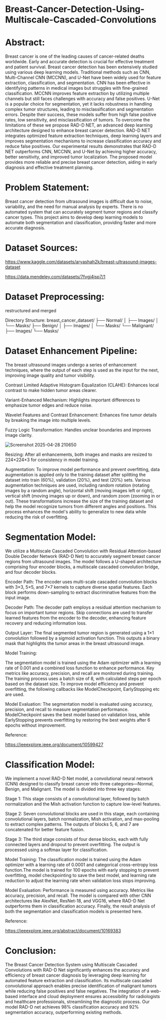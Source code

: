 # Breast-Cancer-Detection-Using-Multiscale-Cascaded-Convolutions

# Abstract:
Breast cancer is one of the leading causes of cancer-related deaths worldwide. Early and
accurate detection is crucial for effective treatment and patient survival. Breast cancer
detection has been extensively studied using various deep learning models. Traditional
methods such as CNN, Multi-Channel CNN (MCCNN), and U-Net have been widely used for
feature extraction, classification, and segmentation. CNN has been effective in identifying
patterns in medical images but struggles with fine-grained classification. MCCNN improves
feature extraction by utilizing multiple channels but still faces challenges with accuracy and
false positives. U-Net is a popular choice for segmentation, yet it lacks robustness in handling
complex tumor structures, leading to misclassification and segmentation errors. Despite their
success, these models suffer from high false positive rates, low sensitivity, and misclassification
of tumors. To overcome the limitations of these we propose RAD-D NET, an advanced deep
learning architecture designed to enhance breast cancer detection. RAD-D NET integrates
optimized feature extraction techniques, deep learning layers and improves segmentation
mechanisms to increase classification accuracy and reduce false positives. Our experimental
results demonstrates that RAD-D NET outperforms CNN, MCCNN, and U-Net by achieving
higher accuracy, better sensitivity, and improved tumor localization. The proposed model
provides more reliable and precise breast cancer detection, aiding in early diagnosis and
effective treatment planning.

# Problem Statement:
Breast cancer detection from ultrasound images is difficult due to noise, variability, and the
need for manual analysis by experts. There is no automated system that can accurately
segment tumor regions and classify cancer types. This project aims to develop deep learning
models to automate both segmentation and classification, providing faster and more accurate
diagnosis.

# Dataset Sources:
https://www.kaggle.com/datasets/aryashah2k/breast-ultrasound-images-dataset

https://data.mendeley.com/datasets/7fvgj4jsp7/1

# Dataset Preprocessing:

restructured and merged

Directory Structure:
breast_cancer_dataset/
├── Normal/
│ ├── Images/
│ └── Masks/
├── Benign/
│ ├── Images/
│ └── Masks/
└── Malignant/
├── Images/
└── Masks/

# Dataset Enhancement Pipeline:
The breast ultrasound images undergo a series of enhancement techniques, where the output of
each step is used as the input for the next, improving image quality and tumor visibility.

Contrast Limited Adaptive Histogram Equalization (CLAHE): Enhances local contrast to make
hidden tumor areas clearer.

Variant-Enhanced Mechanism: Highlights important differences to emphasize tumor edges
and reduce noise.

Wavelet Features and Contrast Enhancement: Enhances fine tumor details by breaking the
image into multiple levels.

Fuzzy Logic Transformation: Handles unclear boundaries and improves image clarity.

![Screenshot 2025-04-28 210650](https://github.com/user-attachments/assets/955d373d-e39d-4652-baa9-27d0f8378d9e)

Resizing: After all enhancements, both images and masks are resized to 224×224×3 for
consistency in model training.

Augmentation:
To improve model performance and prevent overfitting, data augmentation is applied only
to the training dataset after splitting the dataset into train (60%), validation (20%), and
test (20%) sets. Various augmentation techniques are used, including random rotation
(rotating images by a random angle), horizontal shift (moving images left or right), vertical
shift (moving images up or down), and random zoom (zooming in or out). These
transformations increase the size of the training dataset and help the model recognize tumors
from different angles and positions. This process enhances the model's ability to generalize to
new data while reducing the risk of overfitting.

# Segmentation Model:

We utilize a Multiscale Cascaded Convolution with Residual Attention-based Double
Decoder Network (RAD-D Net) to accurately segment breast cancer regions from ultrasound
images. The model follows a U-shaped architecture comprising four encoder blocks, a
multiscale cascaded convolution bridge, and four decoder blocks.

Encoder Path: The encoder uses multi-scale cascaded convolution blocks with 3×3, 5×5, and
7×7 kernels to capture diverse spatial features. Each block performs down-sampling to
extract discriminative features from the input image.

Decoder Path: The decoder path employs a residual attention mechanism to focus on
important tumor regions. Skip connections are used to transfer learned features from the
encoder to the decoder, enhancing feature recovery and reducing information loss.

Output Layer: The final segmented tumor region is generated using a 1×1 convolution followed
by a sigmoid activation function. This outputs a binary mask that highlights the tumor areas in the
breast ultrasound image.

Model Training:

The segmentation model is trained using the Adam optimizer with a learning rate of 0.001 and a
combined loss function to enhance performance. Key metrics like accuracy, precision, and recall are
monitored during training. The training process uses a batch size of 8, with calculated steps per epoch
based on the dataset size. To improve model efficiency and prevent overfitting, the following callbacks
like ModelCheckpoint, EarlyStopping etc are used.

Model Evaluation:
The segmentation model is evaluated using accuracy, precision, and recall to measure segmentation
performance. ModelCheckpoint saves the best model based on validation loss, while EarlyStopping
prevents overfitting by restoring the best weights after 6 epochs without improvement.

Reference:

https://ieeexplore.ieee.org/document/10599427

# Classification Model:

We implement a novel RAD-D Net model, a convolutional neural network (CNN) designed to
classify breast cancer into three categories—Normal, Benign, and Malignant. The model is divided
into three key stages:

Stage 1: This stage consists of a convolutional layer, followed by batch normalization and
the Mish activation function to capture low-level features.

Stage 2: Seven convolutional blocks are used in this stage, each containing convolutional
layers, batch normalization, Mish activation, and max-pooling to extract complex patterns.
The outputs of blocks 5, 6, and 7 are concatenated for better feature fusion.

Stage 3: The third stage consists of four dense blocks, each with fully connected layers and
dropout to prevent overfitting. The output is processed using a softmax layer for classification.

Model Training:
The classification model is trained using the Adam optimizer with a learning rate of 0.0001 and
categorical cross-entropy loss function.The model is trained for 100 epochs with early stopping
to prevent overfitting, model checkpointing to save the best model, and learning rate reduction
to adjust the learning rate when validation loss stops improving.

Model Evaluation:
Performance is measured using accuracy. Metrics like accuracy, precision, and recall. The model
is compared with other CNN architectures like AlexNet, ResNet-18, and VGG16, where RAD-D
Net outperforms them in classification accuracy.
Finally, the result analysis of both the segmentation and classification models is presented
here.

Reference:

https://ieeexplore.ieee.org/abstract/document/10169383

# Conclusion:

The Breast Cancer Detection System using Multiscale Cascaded Convolutions with RAD-D Net significantly enhances the accuracy and efficiency of breast cancer diagnosis by leveraging deep learning for automated feature extraction and classification. Its multiscale cascaded convolutional approach enables precise identification of malignant tumors while reducing false positives and false negatives. The integration of a web-based interface and cloud deployment ensures accessibility for radiologists and healthcare professionals, streamlining the diagnostic process. Our model RAD-D net achieves 98% classification accuracy and 92% segmentation accuracy, outperforming existing methods.
